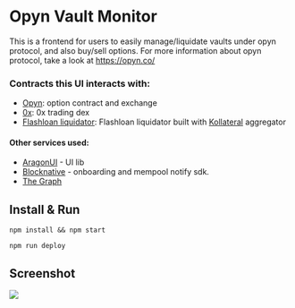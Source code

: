 # Opyn Vault Monitor

This is a frontend for users to easily manage/liquidate vaults under opyn protocol, and also buy/sell options. For more information about opyn protocol, take a look at https://opyn.co/

### Contracts this UI interacts with:
* [Opyn](https://github.com/opynfinance/Convexity-Protocol): option contract and exchange
* [0x](https://0x.org/): 0x trading dex
* [Flashloan liquidator](https://github.com/antoncoding/LiquidatorBot): Flashloan liquidator built with [Kollateral](https://www.kollateral.co/) aggregator


#### Other services used:
* [AragonUI](https://github.com/aragon/aragon-ui) - UI lib
* [Blocknative](https://www.blocknative.com/) - onboarding and mempool notify sdk.
* [The Graph](https://thegraph.com/)


## Install & Run

```shell
npm install && npm start

npm run deploy
```

## Screenshot
![](https://i.imgur.com/CCZWQmM.png)

